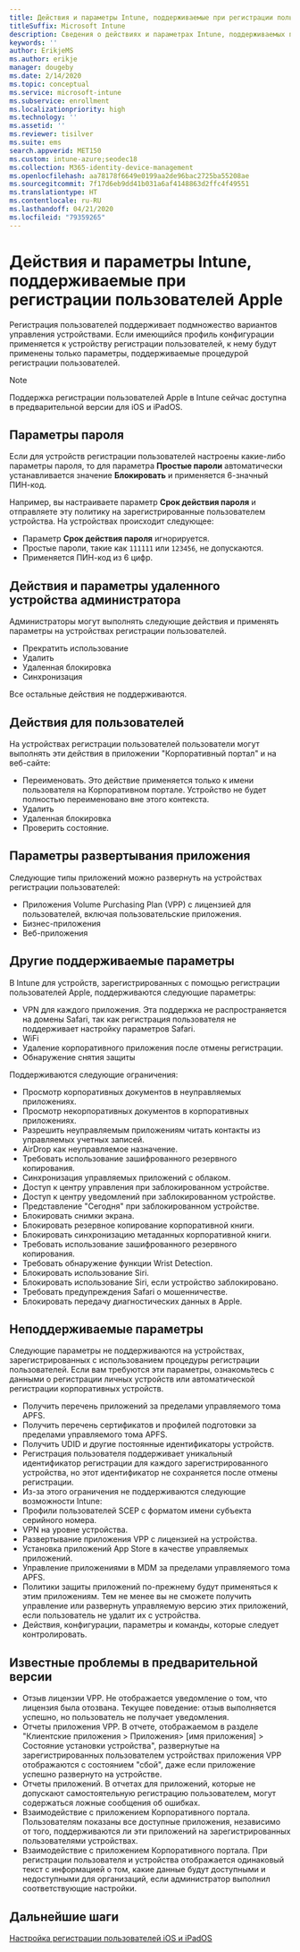 ```yaml
---
title: Действия и параметры Intune, поддерживаемые при регистрации пользователей Apple
titleSuffix: Microsoft Intune
description: Сведения о действиях и параметрах Intune, поддерживаемых при регистрации пользователей Apple
keywords: ''
author: ErikjeMS
ms.author: erikje
manager: dougeby
ms.date: 2/14/2020
ms.topic: conceptual
ms.service: microsoft-intune
ms.subservice: enrollment
ms.localizationpriority: high
ms.technology: ''
ms.assetid: ''
ms.reviewer: tisilver
ms.suite: ems
search.appverid: MET150
ms.custom: intune-azure;seodec18
ms.collection: M365-identity-device-management
ms.openlocfilehash: aa78178f6649e0199aa2de96bac2725ba55208ae
ms.sourcegitcommit: 7f17d6eb9dd41b031a6af4148863d2ffc4f49551
ms.translationtype: HT
ms.contentlocale: ru-RU
ms.lasthandoff: 04/21/2020
ms.locfileid: "79359265"
---
```

# <a name="intune-actions-and-options-supported-with-apple-user-enrollment"></a>Действия и параметры Intune, поддерживаемые при регистрации пользователей Apple

Регистрация пользователей поддерживает подмножество вариантов управления устройствами. Если имеющийся профиль конфигурации применяется к устройству регистрации пользователей, к нему будут применены только параметры, поддерживаемые процедурой регистрации пользователей.

> [!NOTE]
> Поддержка регистрации пользователей Apple в Intune сейчас доступна в предварительной версии для iOS и iPadOS.

## <a name="password-settings"></a>Параметры пароля

Если для устройств регистрации пользователей настроены какие-либо параметры пароля, то для параметра **Простые пароли** автоматически устанавливается значение **Блокировать** и применяется 6-значный ПИН-код.

Например, вы настраиваете параметр **Срок действия пароля** и отправляете эту политику на зарегистрированные пользователем устройства. На устройствах происходит следующее:
- Параметр **Срок действия пароля** игнорируется.
- Простые пароли, такие как `111111` или `123456`, не допускаются.
- Применяется ПИН-код из 6 цифр.

## <a name="administrator-remote-device-actions-and-options"></a>Действия и параметры удаленного устройства администратора
Администраторы могут выполнять следующие действия и применять параметры на устройствах регистрации пользователей.
- Прекратить использование
- Удалить
- Удаленная блокировка
- Синхронизация

Все остальные действия не поддерживаются.

## <a name="end-user-actions"></a>Действия для пользователей
На устройствах регистрации пользователей пользователи могут выполнять эти действия в приложении "Корпоративный портал" и на веб-сайте:
- Переименовать. Это действие применяется только к имени пользователя на Корпоративном портале. Устройство не будет полностью переименовано вне этого контекста.
- Удалить
- Удаленная блокировка
- Проверить состояние.

## <a name="app-deployment-options"></a>Параметры развертывания приложения
Следующие типы приложений можно развернуть на устройствах регистрации пользователей:
- Приложения Volume Purchasing Plan (VPP) с лицензией для пользователей, включая пользовательские приложения.
- Бизнес-приложения
- Веб-приложения

## <a name="other-supported-options"></a>Другие поддерживаемые параметры

В Intune для устройств, зарегистрированных с помощью регистрации пользователей Apple, поддерживаются следующие параметры:
- VPN для каждого приложения. Эта поддержка не распространяется на домены Safari, так как регистрация пользователя не поддерживает настройку параметров Safari.
- WiFi 
- Удаление корпоративного приложения после отмены регистрации.
- Обнаружение снятия защиты

Поддерживаются следующие ограничения:
- Просмотр корпоративных документов в неуправляемых приложениях.
- Просмотр некорпоративных документов в корпоративных приложениях.
- Разрешить неуправляемым приложениям читать контакты из управляемых учетных записей.
- AirDrop как неуправляемое назначение.
- Требовать использование зашифрованного резервного копирования.
- Синхронизация управляемых приложений с облаком.
- Доступ к центру управления при заблокированном устройстве.
- Доступ к центру уведомлений при заблокированном устройстве.
- Представление "Сегодня" при заблокированном устройстве.
- Блокировать снимки экрана.
- Блокировать резервное копирование корпоративной книги.
- Блокировать синхронизацию метаданных корпоративной книги.
- Требовать использование зашифрованного резервного копирования.
- Требовать обнаружение функции Wrist Detection.
- Блокировать использование Siri.
- Блокировать использование Siri, если устройство заблокировано.
- Требовать предупреждения Safari о мошенничестве.
- Блокировать передачу диагностических данных в Apple.


## <a name="options-not-supported"></a>Неподдерживаемые параметры
Следующие параметры не поддерживаются на устройствах, зарегистрированных с использованием процедуры регистрации пользователей. Если вам требуются эти параметры, ознакомьтесь с данными о регистрации личных устройств или автоматической регистрации корпоративных устройств.
- Получить перечень приложений за пределами управляемого тома APFS.
- Получить перечень сертификатов и профилей подготовки за пределами управляемого тома APFS.
- Получить UDID и другие постоянные идентификаторы устройств.
- Регистрация пользователя поддерживает уникальный идентификатор регистрации для каждого зарегистрированного устройства, но этот идентификатор не сохраняется после отмены регистрации.
- Из-за этого ограничения не поддерживаются следующие возможности Intune:
- Профили пользователей SCEP с форматом имени субъекта серийного номера.
- VPN на уровне устройства.
- Развертывание приложения VPP с лицензией на устройства.
- Установка приложений App Store в качестве управляемых приложений.
- Управление приложениями в MDM за пределами управляемого тома APFS.
- Политики защиты приложений по-прежнему будут применяться к этим приложениям. Тем не менее вы не сможете получить управление или развернуть управляемую версию этих приложений, если пользователь не удалит их с устройства.
- Действия, конфигурации, параметры и команды, которые следует контролировать. 


## <a name="known-issues-in-preview"></a>Известные проблемы в предварительной версии
- Отзыв лицензии VPP. Не отображается уведомление о том, что лицензия была отозвана. Текущее поведение: отзыв выполняется успешно, но пользователь не получает уведомления. 
- Отчеты приложения VPP. В отчете, отображаемом в разделе "Клиентские приложения > Приложения> [имя приложения] > Состояние установки устройства", развернутые на зарегистрированных пользователем устройствах приложения VPP отображаются с состоянием "сбой", даже если приложение успешно развернуто на устройстве. 
- Отчеты приложений. В отчетах для приложений, которые не допускают самостоятельную регистрацию пользователем, могут содержаться ложные сообщения об ошибках. 
- Взаимодействие с приложением Корпоративного портала. Пользователям показаны все доступные приложения, независимо от того, поддерживаются ли эти приложений на зарегистрированных пользователями устройствах. 
- Взаимодействие с приложением Корпоративного портала. При регистрации пользователя и устройства отображается одинаковый текст с информацией о том, какие данные будут доступными и недоступными для организаций, если администратор выполнил соответствующие настройки.


## <a name="next-steps"></a>Дальнейшие шаги

[Настройка регистрации пользователей iOS и iPadOS](ios-user-enrollment.md)

